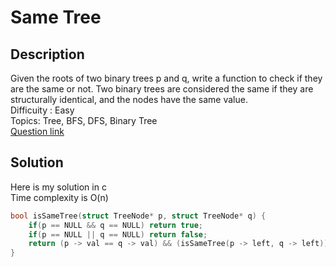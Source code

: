 # Same Tree

## Description
Given the roots of two binary trees p and q, write a function to check if they are the same or not.
Two binary trees are considered the same if they are structurally identical, and the nodes have the same value.
<br>Difficuity : Easy
<br>Topics: Tree, BFS, DFS, Binary Tree
<br>[Question link](https://leetcode.com/problems/same-tree/description/)
## Solution
Here is my solution in c
<br>Time complexity is O(n)
```C
bool isSameTree(struct TreeNode* p, struct TreeNode* q) {
    if(p == NULL && q == NULL) return true;
    if(p == NULL || q == NULL) return false;
    return (p -> val == q -> val) && (isSameTree(p -> left, q -> left)) && (isSameTree(p -> right, q -> right));
}
```

